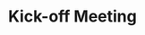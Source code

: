 ---
title: Kick-off Meeting
imageurl: images/club-of-cities/kickoff.jpg
layout: club-of-cities--kickoff
---